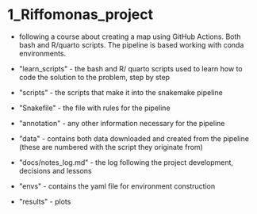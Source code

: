 # 1_Riffomonas_project
- following a course about creating a map using GitHub Actions. Both bash and R/quarto scripts. The pipeline is based working with conda environments.

- "learn_scripts" - the bash and R/ quarto scripts used to learn how to code the solution to the problem, step by step
- "scripts" - the scripts that make it into the snakemake pipeline
- "Snakefile" - the file with rules for the pipeline

- "annotation" - any other information necessary for the pipeline
- "data" - contains both data downloaded and created from the pipeline (these are numbered with the script they originate from)
- "docs/notes_log.md" - the log following the project development, decisions and lessons
- "envs" - contains the yaml file for environment construction
- "results" - plots

